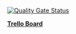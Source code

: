 [![Quality Gate Status](https://sonarcloud.io/api/project_badges/measure?project=IntoMicroservices_FacebookClone&metric=alert_status)](https://sonarcloud.io/dashboard?id=IntoMicroservices_FacebookClone)

[**Trello Board**][trelloBoard]


[trelloBoard]: https://trello.com/b/4tpWIXiP/intomicroservices
